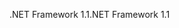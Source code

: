 <span data-ttu-id="bdca6-101">.NET Framework 1.1</span><span class="sxs-lookup"><span data-stu-id="bdca6-101">.NET Framework 1.1</span></span>